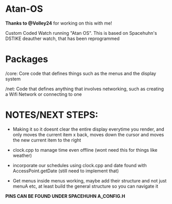 # Atan-OS
**Thanks to @Volley24** for working on this with me!

Custom Coded Watch running "Atan OS". This is based on Spacehuhn's DSTIKE deauther watch, that has been reprogrammed

# Packages

/core: Core code that defines things such as the menus and the display system

/net: Code that defines anything that involves networking, such as creating a Wifi Network or connecting to one

# NOTES/NEXT STEPS:

-   Making it so it doesnt clear the entire display everytime you render, and only moves the current item x back, moves down the cursor and moves the new current item to the right

-   clock.cpp to manage time even offline (wont need this for things like weather)

-   incorporate our schedules using clock.cpp and date found with AccessPoint.getDate (still need to implement that)

-   Get menus inside menus working, maybe add their structure and not just menuA etc, at least build the general structure so you can navigate it

**PINS CAN BE FOUND UNDER SPACEHUHN A_CONFIG.H**